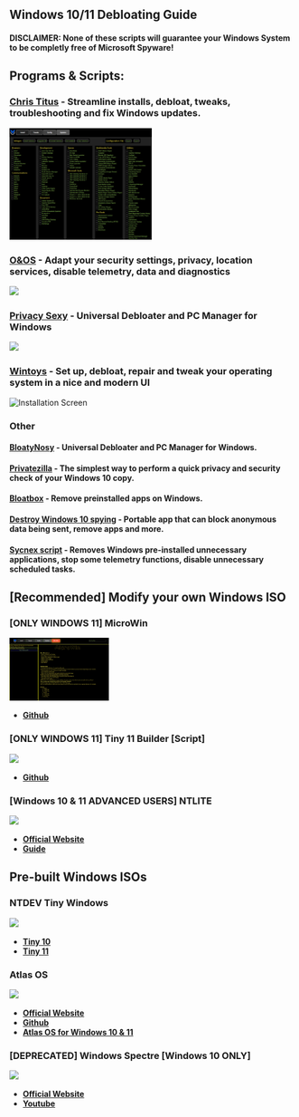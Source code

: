 ## **Windows 10/11 Debloating Guide**

#### **DISCLAIMER**: None of these scripts will guarantee your Windows System to be  completly free of Microsoft Spyware!

## Programs & Scripts:

### [Chris Titus](https://github.com/ChrisTitusTech/winutil) - Streamline installs, debloat, tweaks, troubleshooting and fix Windows updates.
<img src="https://raw.githubusercontent.com/ChrisTitusTech/winutil/main/screen-install.png" alt="Installation Screen" width="50%"  />

### [O&OS](https://www.oo-software.com/en/shutup10) - Adapt your security settings, privacy, location services, disable telemetry, data and diagnostics
<img src="https://www.oo-software.com/oocontent/uploads/tour/oosu10-en/01.png" width="50%"  />

### [Privacy Sexy](https://github.com/undergroundwires/privacy.sexy) - Universal Debloater and PC Manager for Windows
<img src="https://raw.githubusercontent.com/undergroundwires/privacy.sexy/master/img/screenshot.png" width="50%">

### [Wintoys](https://apps.microsoft.com/detail/wintoys/9P8LTPGCBZXD?hl=en-US&gl=US) - Set up, debloat, repair and tweak your operating system in a nice and modern UI
<img src="https://store-images.s-microsoft.com/image/apps.16650.14089795918715087.7f26510c-c331-47c8-922e-e1286b39d96f.8a489391-446b-46c7-9826-856c47641bf6" alt="Installation Screen" width="50%"  />

### Other

#### [BloatyNosy](https://github.com/builtbybel/BloatyNosy) - Universal Debloater and PC Manager for Windows.

#### [Privatezilla](https://github.com/builtbybel/privatezilla) - The simplest way to perform a quick privacy and security check of your Windows 10 copy. 

#### [Bloatbox](https://github.com/builtbybel/bloatbox) - Remove preinstalled apps on Windows. 

#### [Destroy Windows 10 spying](https://m.majorgeeks.com/files/details/destroy_windows_10_spying.html) - Portable app that can block anonymous data being sent, remove apps and more.

#### [Sycnex script](https://github.com/Sycnex/Windows10Debloater) - Removes Windows pre-installed unnecessary applications, stop some telemetry functions, disable unnecessary scheduled tasks.


## **[Recommended] Modify your own Windows ISO**

### **[ONLY WINDOWS 11] MicroWin** 

<img src="MicroWin.png" width="35%"  />

- [**Github**](https://github.com/ChrisTitusTech/winutil)

### **[ONLY WINDOWS 11] Tiny 11 Builder [Script]** 

<img src="https://www.gizchina.com/wp-content/uploads/images/2023/09/tiny11-ftr.jpg" width="35%"  />


- [**Github**](https://github.com/ntdevlabs/tiny11builder)

### **[Windows 10 & 11 ADVANCED USERS] NTLITE**

<img src="https://www.ntlite.com/wp-content/uploads/screen_source.png" width="35%" />

- [**Official Website**](https://www.ntlite.com/)
- [**Guide**](https://christitus.com/ntlite-guide/)

## **Pre-built Windows ISOs**

### **NTDEV Tiny Windows**

<img src="https://i.ytimg.com/vi/TSI0g_CJgPs/maxresdefault.jpg" width="35%" />

- [**Tiny 10**](https://archive.org/details/tiny-10-NTDEV)
- [**Tiny 11**](https://archive.org/details/tiny-11-NTDEV)

### **Atlas OS**

<img src="https://camo.githubusercontent.com/2a299936d3f00c2a7d772ef06fe7dbf52fdfaca54691c9bf4ccbdc249d909eb4/68747470733a2f2f67636f72652e6a7364656c6976722e6e65742f67682f41746c61732d4f532f6272616e64696e67406d61696e2f6769746875622d62616e6e65722e706e67" width="35%"  />

- [**Official Website**](https://atlasos.net/)
- [**Github**](https://github.com/Atlas-OS/Atlas)
- [**Atlas OS for Windows 10 & 11**](https://docs.atlasos.net/getting-started/installation/)

### [DEPRECATED] **Windows Spectre** [Windows 10 ONLY]
<img src="https://i.ibb.co/LkhKghr/GHOSTSPECTREDESK.jpg" width="35%"  />

- [**Official Website**](https://ghostspectre.the-ninja.jp/20H2.X64.html)
- [**Youtube**](https://www.youtube.com/c/GHOSTSPECTRE/videos)
